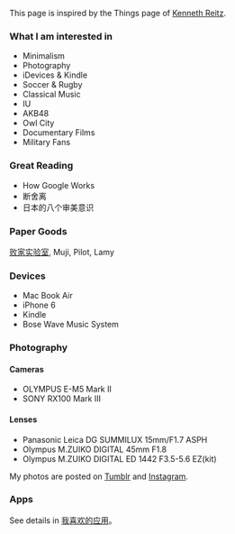 This page is inspired by the Things page of [Kenneth Reitz](http://www.kennethreitz.org/things/).

### What I am interested in

* Minimalism
* Photography
* iDevices & Kindle
* Soccer & Rugby
* Classical Music
* IU
* AKB48
* Owl City
* Documentary Films
* Military Fans

### Great Reading

* How Google Works
* 断舍离
* 日本的八个审美意识

### Paper Goods

[败家实验室](https://thebai.taobao.com/), Muji, Pilot, Lamy

### Devices

* Mac Book Air
* iPhone 6
* Kindle
* Bose Wave Music System

### Photography

#### Cameras

* OLYMPUS E-M5 Mark II
* SONY RX100 Mark III

#### Lenses

* Panasonic Leica DG SUMMILUX 15mm/F1.7 ASPH
* Olympus M.ZUIKO DIGITAL 45mm F1.8
* Olympus M.ZUIKO DIGITAL ED 1442 F3.5-5.6 EZ(kit)

My photos are posted on [Tumblr](http://crispgm.tumblr.com) and [Instagram](https://instagram.com/crispgm).

### Apps

See details in [我喜欢的应用](http://crispgm.com/page/my-favorite-app.html)。


